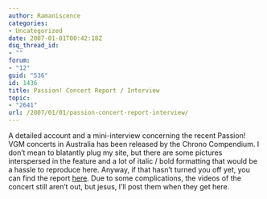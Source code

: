 ```yaml
---
author: Ramaniscence
categories:
- Uncategorized
date: 2007-01-01T00:42:18Z
dsq_thread_id:
- ""
forum:
- "12"
guid: "536"
id: 1436
title: Passion! Concert Report / Interview
topic:
- "2641"
url: /2007/01/01/passion-concert-report-interview/
---
```


A detailed account and a mini-interview concerning the recent Passion! VGM concerts in Australia has been released by the Chrono Compendium. I don&#8217;t mean to blatantly plug my site, but there are some pictures interspersed in the feature and a lot of italic / bold formatting that would be a hassle to reproduce here. Anyway, if that hasn&#8217;t turned you off yet, you can find the report <a href="http://www.chronocompendium.com/Stories/40.html" target="_blank">here</a>. Due to some complications, the videos of the concert still aren&#8217;t out, but jesus, I&#8217;ll post them when they get here.